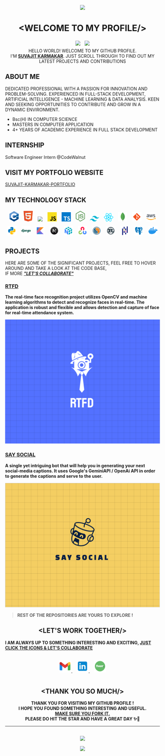 
<p align="center">
  <img src="https://capsule-render.vercel.app/api?type=waving&color=gradient&height=70&section=header"/>
</p>

# <div align="center">&lt;WELCOME TO MY PROFILE/&gt;</div>



<div align="center">
<img src="https://img.shields.io/github/followers/SUVAJIT-KARMAKAR?style=social" style="padding:5px">
<img src="https://img.shields.io/github/stars/SUVAJIT-KARMAKAR?style=social" style="padding:5px">
</div>

<div align="center">HELLO WORLD! WELCOME TO MY GITHUB PROFILE. <br>I'M <u><b>SUVAJIT KARMAKAR</b></u>. JUST SCROLL THROUGH TO FIND OUT MY LATEST PROJECTS AND CONTRIBUTIONS</div>

## ABOUT ME

DEDICATED PROFESSIONAL WITH A PASSION FOR INNOVATION AND PROBLEM-SOLVING.
EXPERIENCED IN FULL-STACK DEVELOPMENT, ARTIFICIAL INTELLIGENCE - MACHINE LEARNING & DATA ANALYSIS. KEEN AND SEEKING OPPORTUNITIES TO CONTRIBUTE AND GROW IN A DYNAMIC ENVIRONMENT.

- Bsc(H) IN COMPUTER SCIENCE
- MASTERS IN COMPUTER APPLICATION
- 4+ YEARS OF ACADEMIC EXPERIENCE IN FULL STACK DEVELOPMENT

## INTERNSHIP
Software Engineer Intern @CodeWalnut


## VISIT MY PORTFOLIO WEBSITE
<a href="https://suvajit-karmakar-portfolio.vercel.app"> SUVAJIT-KARMAKAR-PORTFOLIO</a>

## MY TECHNOLOGY STACK

<div align="center">
<img style="padding:6px;" width="30px" src="./icons/cpp.svg">
<img style="padding:6px;" width="30px" src="./icons/html.svg">
<img style="padding:6px;" width="30px" src="./icons/css.svg">
<img style="padding:6px;" width="30px" src="./icons/js.svg">
<img style="padding:6px;" width="30px" src="./icons/ts.svg">
<img style="padding:6px;" width="30px" src="./icons/node-js.svg">
<img style="padding:6px;" width="30px" src="./icons/tailwind.svg">
<img style="padding:6px;" width="30px" src="./icons/react.svg">
<img style="padding:6px;" width="30px" src="./icons/mongodb.svg">
<img style="padding:6px;" width="30px" src="./icons/GIT.svg">
<img style="padding:6px;" width="30px" src="./icons/AWS.svg">

<img style="padding:6px;" width="30px" src="./icons/PYTHON.svg">
<img style="padding:6px;" width="30px" src="./icons/DJANGO.svg">
<img style="padding:6px;" width="30px" src="./icons/KOTLIN.svg">
<img style="padding:6px;" width="30px" src="./icons/NEXTJS.svg">
<img style="padding:6px;" width="30px" src="./icons/NUMPY.svg">
<img style="padding:6px;" width="30px" src="./icons/OPENCV.svg">
<img style="padding:6px;" width="30px" src="./icons/SQL.svg">
<img style="padding:6px;" width="30px" src="./icons/RUST.svg">
<img style="padding:6px;" width="30px" src="./icons/PANDAS.svg">
<img style="padding:6px;" width="30px" src="./icons/POSTGRESSQL.svg">
<img style="padding:6px;" width="30px" src="./icons/DORKER.svg">
</div>

## PROJECTS

HERE ARE SOME OF THE SIGNIFICANT PROJECTS, FEEL FREE TO HOVER AROUND AND TAKE A LOOK AT THE CODE BASE, <br>IF MORE <b><i><u>"LET'S COLLABORATE"</u></i><b>



### [RTFD](https://github.com/SUVAJIT-KARMAKAR/REAL-TIME-FACE-DETECTION-SYSTEM)
The real-time face recognition project utilizes OpenCV and machine learning algorithms to detect and recognize faces in real-time. The application is robust and flexible and allows detection and capture of face for real-time attendance system.

![LeetCode Solutions](images/RTFD.png)




### [SAY SOCIAL](https://github.com/SUVAJIT-KARMAKAR/SAY-SOCIAL-TELEGRAM-BOT)
A single yet intriguing bot that will help you in generating your next social-media captions. It uses Google's GeminiAPI / OpenAi API in order to generate the captions and serve to the user.

![SAY SOCIAL](images/SAY-SOCIAL-LOGO.png)


> REST OF THE REPOSITORIES ARE YOURS TO EXPLORE !

## <div  align="center"> &lt;LET'S WORK TOGETHER/&gt; </div>

I AM ALWAYS UP TO SOMETHING INTERESTING AND EXCITING, 
<u>JUST CLICK THE ICONS & LET'S COLLABORATE</u>

<br>
<div align="center">

  <a href="mailto:ikarmakarsuvajit@gmail.com"> 
    <img width="40px" src="./icons/GMAIL.png"> 
  </a>
   &nbsp; &nbsp;
  <a href="https://www.linkedin.com/in/suvajit-karmakar-677112220/"> 
    <img width="40px" src="./icons/LINKEDIN.png"> 
  </a> 
  &nbsp; &nbsp;
  <a  href=""> 
    <img width="40px" src="./icons/FIVERR.png"> 
  </a>

</div>
<br>



## <div align="center"> &lt;THANK YOU SO MUCH/&gt; </div>

<div align="center">
THANK YOU FOR VISITING MY GITHUB PROFILE ! <br>I HOPE YOU FOUND SOMETHING INTERESTING AND USEFUL.<br> <u>MAKE SURE YOU FORK IT.</u> <br> PLEASE DO HIT THE STAR AND HAVE A GREAT DAY
✨🌟</div>


<hr>
<br>

<div align="center">
<a href="https://visitcount.itsvg.in">
  <img src="https://visitcount.itsvg.in/api?id=SUVAJITKARMAKAR&label=VISITED&color=3&icon=2&pretty=true" />
</a>
</div>


<p align="center">
  <img src="https://capsule-render.vercel.app/api?type=waving&color=gradient&height=60&section=footer"/>
</p>